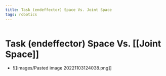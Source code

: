 ```yaml
---
title: Task (endeffector) Space Vs. Joint Space
tags: robotics 
---
```

```toc
```
# Task (endeffector) Space Vs. [[Joint Space]]
- ![[images/Pasted image 20221103124038.png]]

